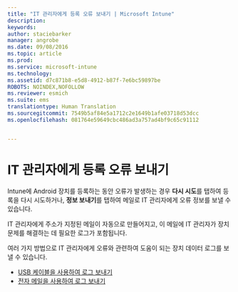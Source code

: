 ```yaml
---
title: "IT 관리자에게 등록 오류 보내기 | Microsoft Intune"
description: 
keywords: 
author: staciebarker
manager: angrobe
ms.date: 09/08/2016
ms.topic: article
ms.prod: 
ms.service: microsoft-intune
ms.technology: 
ms.assetid: d7c871b8-e5d8-4912-b87f-7e6bc59897be
ROBOTS: NOINDEX,NOFOLLOW
ms.reviewer: esmich
ms.suite: ems
translationtype: Human Translation
ms.sourcegitcommit: 7549b5af84e5a1712c2e1649b1afe03718d53dcc
ms.openlocfilehash: 081764e59649cbc486ad3a757ad4bf9c65c91112


---
```



# IT 관리자에게 등록 오류 보내기

Intune에 Android 장치를 등록하는 동안 오류가 발생하는 경우 **다시 시도**를 탭하여 등록을 다시 시도하거나, **정보 보내기**를 탭하여 메일로 IT 관리자에게 오류 정보를 보낼 수 있습니다.

IT 관리자에게 주소가 지정된 메일이 자동으로 만들어지고, 이 메일에 IT 관리자가 장치 문제를 해결하는 데 필요한 로그가 포함됩니다.

여러 가지 방법으로 IT 관리자에게 오류와 관련하여 도움이 되는 장치 데이터 로그를 보낼 수 있습니다.

- [USB 케이블을 사용하여 로그 보내기](send-diagnostic-data-logs-to-your-it-administrator-using-a-usb-cable-android.md)
- [전자 메일을 사용하여 로그 보내기](send-diagnostic-data-logs-to-your-it-administrator-using-email-android.md)




<!--HONumber=Sep16_HO2-->


